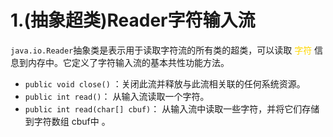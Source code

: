 # 1.(抽象超类)Reader字符输入流
`java.io.Reader`抽象类是表示用于读取字符流的所有类的超类，可以读取 <font color=gold>字符</font> 信息到内存中。它定义了字符输入流的基本共性功能方法。

- `public void close()` ：关闭此流并释放与此流相关联的任何系统资源。    
- `public int read()`： 从输入流读取一个字符。 
- `public int read(char[] cbuf)`： 从输入流中读取一些字符，并将它们存储到字符数组 cbuf中 。